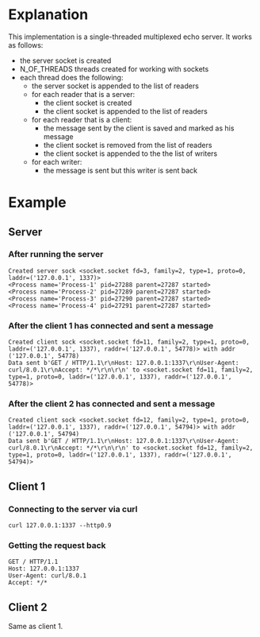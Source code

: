 # Explanation

This implementation is a single-threaded multiplexed echo server. It works as follows:

- the server socket is created
- N_OF_THREADS threads created for working with sockets
- each thread does the following:
  - the server socket is appended to the list of readers
  - for each reader that is a server:
    - the client socket is created
    - the client socket is appended to the list of readers
  - for each reader that is a client:
    - the message sent by the client is saved and marked as his message
    - the client socket is removed from the list of readers
    - the client socket is appended to the the list of writers
  - for each writer:
    - the message is sent but this writer is sent back

# Example

## Server

### After running the server

```
Created server sock <socket.socket fd=3, family=2, type=1, proto=0, laddr=('127.0.0.1', 1337)>
<Process name='Process-1' pid=27288 parent=27287 started>
<Process name='Process-2' pid=27289 parent=27287 started>
<Process name='Process-3' pid=27290 parent=27287 started>
<Process name='Process-4' pid=27291 parent=27287 started>
```

### After the client 1 has connected and sent a message

```
Created client sock <socket.socket fd=11, family=2, type=1, proto=0, laddr=('127.0.0.1', 1337), raddr=('127.0.0.1', 54778)> with addr ('127.0.0.1', 54778)
Data sent b'GET / HTTP/1.1\r\nHost: 127.0.0.1:1337\r\nUser-Agent: curl/8.0.1\r\nAccept: */*\r\n\r\n' to <socket.socket fd=11, family=2, type=1, proto=0, laddr=('127.0.0.1', 1337), raddr=('127.0.0.1', 54778)>
```

### After the client 2 has connected and sent a message

```
Created client sock <socket.socket fd=12, family=2, type=1, proto=0, laddr=('127.0.0.1', 1337), raddr=('127.0.0.1', 54794)> with addr ('127.0.0.1', 54794)
Data sent b'GET / HTTP/1.1\r\nHost: 127.0.0.1:1337\r\nUser-Agent: curl/8.0.1\r\nAccept: */*\r\n\r\n' to <socket.socket fd=12, family=2, type=1, proto=0, laddr=('127.0.0.1', 1337), raddr=('127.0.0.1', 54794)>
```

## Client 1

### Connecting to the server via curl

`curl 127.0.0.1:1337 --http0.9`

### Getting the request back

```
GET / HTTP/1.1
Host: 127.0.0.1:1337
User-Agent: curl/8.0.1
Accept: */*
```

## Client 2

Same as client 1.
